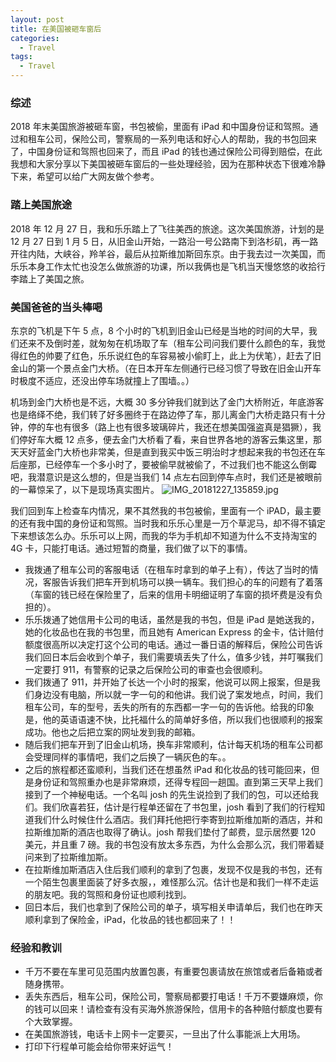 ```yaml
---
layout: post
title: 在美国被砸车窗后
categories:
  - Travel
tags:
  - Travel
---
```


### 综述

2018 年末美国旅游被砸车窗，书包被偷，里面有 iPad 和中国身份证和驾照。通过和租车公司，保险公司，警察局的一系列电话和好心人的帮助，我的书包回来了，中国身份证和驾照也回来了，而且 iPad 的钱也通过保险公司得到赔偿，在此我想和大家分享以下美国被砸车窗后的一些处理经验，因为在那种状态下很难冷静下来，希望可以给广大网友做个参考。

### 踏上美国旅途

2018 年 12 月 27 日，我和乐乐踏上了飞往美西的旅途。这次美国旅游，计划的是 12 月 27 日到 1 月 5 日，从旧金山开始，一路沿一号公路南下到洛杉矶，再一路开往内陆，大峡谷，羚羊谷，最后从拉斯维加斯回东京。由于我去过一次美国，而乐乐本身工作太忙也没怎么做旅游的功课，所以我俩也是飞机当天慢悠悠的收拾行李踏上了美国之旅。

### 美国爸爸的当头棒喝

东京的飞机是下午 5 点，8 个小时的飞机到旧金山已经是当地的时间的大早，我们还来不及倒时差，就匆匆在机场取了车（租车公司问我们要什么颜色的车，我觉得红色的帅要了红色，乐乐说红色的车容易被小偷盯上，此上为伏笔），赶去了旧金山的第一个景点金门大桥。（在日本开车左侧通行已经习惯了导致在旧金山开车时极度不适应，还没出停车场就撞上了围墙。。）

机场到金门大桥也是不远，大概 30 多分钟我们就到达了金门大桥附近，年底游客也是络绎不绝，我们转了好多圈终于在路边停了车，那儿离金门大桥走路只有十分钟，停的车也有很多（路上也有很多玻璃碎片，我还在想美国强盗真是猖獗），我们停好车大概 12 点多，便去金门大桥看了看，来自世界各地的游客云集这里，那天天好蓝金门大桥也非常美，但是直到我买中饭三明治时才想起来我的书包还在车后座那，已经停车一个多小时了，要被偷早就被偷了，不过我们也不能这么倒霉吧，我潜意识是这么想的，但是当我们 14 点左右回到停车点时，我们还是被眼前的一幕惊呆了，以下是现场真实图片。
![IMG_20181227_135859.jpg](https://user-images.githubusercontent.com/3340277/51798815-bd9c0d80-225b-11e9-8379-e43154cdf7ee.jpg)

我们回到车上检查车内情况，果不其然我的书包被偷，里面有一个 iPAD，最主要的还有我中国的身份证和驾照。当时我和乐乐心里是一万个草泥马，却不得不镇定下来想该怎么办。乐乐可以上网，而我的华为手机却不知道为什么不支持淘宝的 4G 卡，只能打电话。通过短暂的商量，我们做了以下的事情。

- 我拨通了租车公司的客服电话（在租车时拿到的单子上有），传达了当时的情况，客服告诉我们把车开到机场可以换一辆车。我们担心的车的问题有了着落（车窗的钱已经在保险里了，后来的信用卡明细证明了车窗的损坏费是没有负担的）。
- 乐乐拨通了她信用卡公司的电话，虽然是我的书包，但是 iPad 是她送我的，她的化妆品也在我的书包里，而且她有 American Express 的金卡，估计赔付额度很高所以决定打这个公司的电话。通过一番日语的解释后，保险公司告诉我们回日本后会收到个单子，我们需要填丢失了什么，值多少钱，并叮嘱我们一定要打 911，有警察的记录之后保险公司的审查也会很顺利。
- 我们拨通了 911，并开始了长达一个小时的报案，他说可以网上报案，但是我们身边没有电脑，所以就一字一句的和他讲。我们说了案发地点，时间，我们租车公司，车的型号，丢失的所有的东西都一字一句的告诉他。给我的印象是，他的英语语速不快，比托福什么的简单好多倍，所以我们也很顺利的报案成功。他也之后把立案的网址发到我的邮箱。
- 随后我们把车开到了旧金山机场，换车非常顺利，估计每天机场的租车公司都会受理同样的事情吧，我们之后换了一辆灰色的车。。
- 之后的旅程都还蛮顺利，当我们还在想虽然 iPad 和化妆品的钱可能回来，但是身份证和驾照重办也是非常麻烦，还得专程回一趟国。直到第三天早上我们接到了一个神秘电话。一个名叫 josh 的先生说捡到了我们的包，可以还给我们。我们欣喜若狂，估计是行程单还留在了书包里，josh 看到了我们的行程知道我们什么时候住什么酒店。我们拜托他把行李寄到拉斯维加斯的酒店，并和拉斯维加斯的酒店也取得了确认。josh 帮我们垫付了邮费，显示居然要 120 美元，并且重 7 磅。我的书包没有放太多东西，为什么会那么沉，我们带着疑问来到了拉斯维加斯。
- 在拉斯维加斯酒店入住后我们顺利的拿到了包裹，发现不仅是我的书包，还有一个陌生包裹里面装了好多衣服，，难怪那么沉。估计也是和我们一样不走运的朋友吧。我的驾照和身份证也顺利找到。
- 回日本后，我们也拿到了保险公司的单子，填写相关申请单后，我们也在昨天顺利拿到了保险金，iPad，化妆品的钱也都回来了！！

### 经验和教训

- 千万不要在车里可见范围内放置包裹，有重要包裹请放在旅馆或者后备箱或者随身携带。
- 丢失东西后，租车公司，保险公司，警察局都要打电话！千万不要嫌麻烦，你的钱可以回来！请检查有没有买海外旅游保险，信用卡的各种赔付额度也要有个大致掌握。
- 在美国旅游钱，电话卡上网卡一定要买，一旦出了什么事能派上大用场。
- 打印下行程单可能会给你带来好运气！
